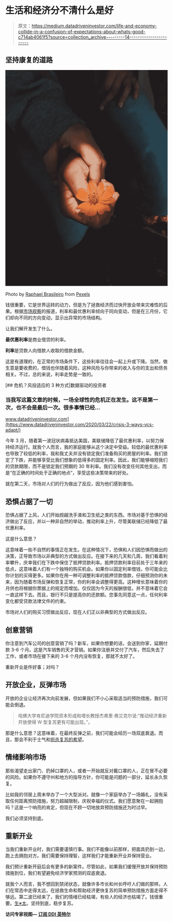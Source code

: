 # 生活和经济分不清什么是好

> 原文：<https://medium.datadriveninvestor.com/life-and-economy-collide-in-a-confusion-of-expectations-about-whats-good-c714ab4061f5?source=collection_archive---------14----------------------->

## 坚持康复的道路

![](img/1bf19554fefb53d2fecb2ff4a6091aba.png)

Photo by [Raphael Brasileiro](https://www.pexels.com/@phael?utm_content=attributionCopyText&utm_medium=referral&utm_source=pexels) from [Pexels](https://www.pexels.com/photo/photo-of-orange-cosmos-flower-1687007/?utm_content=attributionCopyText&utm_medium=referral&utm_source=pexels)

钱很重要，它是世界运转的动力，但是为了拯救经济而过快开放会带来灾难性的后果。根据[市场观察](https://www.marketwatch.com/story/heres-what-the-feds-surprise-interest-rate-cut-means-for-mortgage-rates-2020-03-03)的报道，利率和最优惠利率倾向于同向变动，但是在三月份，它们却向不同的方向变动，显示出异常的市场结构。

让我们解开发生了什么。

**最优惠利率**是商业借贷的利率。

**利率**是贷款人向借款人收取的借款金额。

这是有道理的，在正常的市场条件下，这些利率往往会一起上升或下降。当然，做生意是要收费的，借钱也伴随着风险，这种风险与你带来的收入与你的支出和债务相关。不过，总的来说，利率走势是一致的。

[](https://www.datadriveninvestor.com/2020/03/22/crisis-3-ways-vcs-adapt/) [## 危机？风投适应的 3 种方式|数据驱动的投资者

### 当我写这篇文章的时候，一场全球性的危机正在发生。这不是第一次，也不会是最后一次。很多事情已经…

www.datadriveninvestor.com](https://www.datadriveninvestor.com/2020/03/22/crisis-3-ways-vcs-adapt/) 

今年 3 月，随着第一波冠状病毒抵达美国，美联储降低了最优惠利率，以努力保持经济运行。就我个人而言，我的家庭能够从这个决定中受益。较低的最优惠利率也导致了较低的利率，我和我丈夫并没有锁定我们准备购买的房屋的利率。我们锁定了下跌，并能够享受比我们想象的低得多的固定利率。因此，我们能够缩短我们的贷款期限，而不是锁定我们预期的 30 年利率。我们没有改变任何其他支出，而是“在正确的时间处于正确的地点”，享受这些决策带来的好处。

就在第二天，市场对人们的行为做出了反应，因为他们感到害怕。

## 恐惧占据了一切

恐惧占据了上风，人们开始觊觎洗手液和卫生纸之类的东西。市场对基于恐惧的经济做出了反应，并以一种非自然的举动，推动利率上升，尽管美联储已经降低了最优惠利率。

这是什么意思？

这意味着一些不自然的事情正在发生。在这种情况下，恐惧和人们因恐惧而做出的决策，正导致市场以非典型的方式做出反应。在接下来的几天和几周，我们看着利率攀升，庆幸我们在下跌中保住了抵押贷款利率。抵押贷款利率目前处于三年来的低点，这意味着人们有一个独特的购买机会。如果你以固定利率借钱，你可能会比你计划的买得更多。如果你在用一种可调整利率的抵押贷款借款，仔细预测你的未来，因为随着市场反弹和恢复正常，你的利率会调整得更高。这种增长意味着你的月供也将根据你票据上的规定而增加。仅仅因为今天的报酬很低，并不意味着它会一直这样下去。而且，银行不只是提高你的还款额。您事先同意这一点，任何利率变化都受贷款法律文件的约束。

市场对人们的购买习惯做出反应，现在人们正以非典型的方式做出反应。

## 创意营销

你注意到汽车公司的创意营销了吗？新车，如果你想要的话，会送到你家，延期付款 3-6 个月。这是汽车销售的天才营销。如果你注册并交付了汽车，然后失去了工作，或者市场在接下来的 3-6 个月内没有恢复，那就不太好了。

重新开业是件好事；对吗？

## 开放企业，反弹市场

开放的企业让经济再次向前发展，但如果我们不小心采取适当的预防措施，我们可能会倒退。

> 哈佛大学肯尼迪学院资本形成和增长教授杰弗里·弗兰克尔说:“推动经济重新开放使得 W 型复苏更有可能出现。”。

那是什么意思？这意味着，在最终反弹之前，我们可能会经历一场双底衰退。而且，那会不利于士气和[扼杀复苏的希望](https://medium.com/publishous/how-to-scrape-hope-together-when-all-seems-lost-c817d5c9572e)。

## 情绪影响市场

那些渴望走出家门、扔掉口罩的人，或者一开始就反对戴口罩的人，正在冒不必要的风险。如果你不遵守州和地方的指导方针，你可能是问题的一部分，延长永久恢复。

比如我的邻居上周末举办了一个大型派对。就像一个家庭举办了一场婚礼，没有采取任何距离预防措施，努力超越限制，庆祝幸福的仪式。我们愿意聚在一起拥抱吗？这是一个响亮的肯定，但现在不顾一切地放弃预防措施还为时过早。

我们必须坚持到底。

## 重新开业

当我们重新开业时，我们需要谨慎行事。我们不能像以前那样，把面具扔到一边，跑上去拥抱对方。我们需要保持理智，这样我们才能重新开业并保持营业。

我们预计重新开庭后会有更多的新案件。尽管如此，如果我们缓慢开放并保持预防措施到位，我们有望避免经济学家预测的双底衰退。

就我个人而言，我不想回到禁闭状态，就像许多市长和州长呼吁人们做的那样。人们在常态中走得太远，在拯救生命和帮助经济更快复苏的简单预防措施方面走得不够远。第二波已经来了，我们的情绪已经枯竭，有些人的经济也枯竭了。钱很重要。[生※太](https://medium.com/thrive-global/how-an-eye-on-your-money-is-an-eye-on-your-health-3360164305f6?source=search_post---------0)。坚持到底，稳步复苏。

**访问专家视图—** [**订阅 DDI 英特尔**](https://datadriveninvestor.com/ddi-intel)